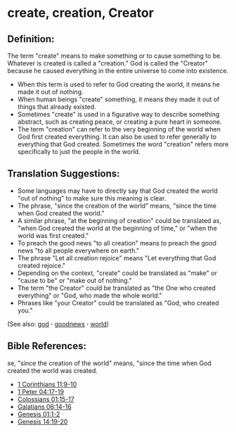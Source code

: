 # create, creation, Creator #

## Definition: ##

The term "create" means to make something or to cause something to be. Whatever is created is called a "creation." God is called the "Creator" because he caused everything in the entire universe to come into existence.

* When this term is used to refer to God creating the world, it means he made it out of nothing.
* When human beings "create" something, it means they made it out of things that already existed.
* Sometimes "create" is used in a figurative way to describe something abstract, such as creating peace, or creating a pure heart in someone.
* The term "creation" can refer to the very beginning of the world when God first created everything. It can also be used to refer generally to everything that God created. Sometimes the word "creation" refers more specifically to just the people in the world.

## Translation Suggestions: ##

* Some languages may have to directly say that God created the world "out of nothing" to make sure this meaning is clear.
* The phrase, "since the creation of the world" means, "since the time when God created the world."
* A similar phrase, "at the beginning of creation" could be translated as, "when God created the world at the beginning of time," or "when the world was first created."
* To preach the good news "to all creation" means to preach the good news "to all people everywhere on earth."
* The phrase "Let all creation rejoice" means "Let everything that God created rejoice."
* Depending on the context, "create" could be translated as "make" or "cause to be" or "make out of nothing."
* The term "the Creator" could be translated as "the One who created everything" or "God, who made the whole world."
* Phrases like "your Creator" could be translated as "God, who created you."

(See also: [god](../kt/god.md) **·** [goodnews](../kt/goodnews.md) **·** [world](../other/world.md))

## Bible References: ##
se, "since the creation of the world" means, "since the time when God created the world was created.

* [1 Corinthians 11:9-10](https://door43.org/en/bible/notes/1co/11/09)
* [1 Peter 04:17-19](https://door43.org/en/bible/notes/1pe/04/17)
* [Colossians 01:15-17](https://door43.org/en/bible/notes/col/01/15)
* [Galatians 06:14-16](https://door43.org/en/bible/notes/gal/06/14)
* [Genesis 01:1-2](https://door43.org/en/bible/notes/gen/01/01)
* [Genesis 14:19-20](https://door43.org/en/bible/notes/gen/14/19)

